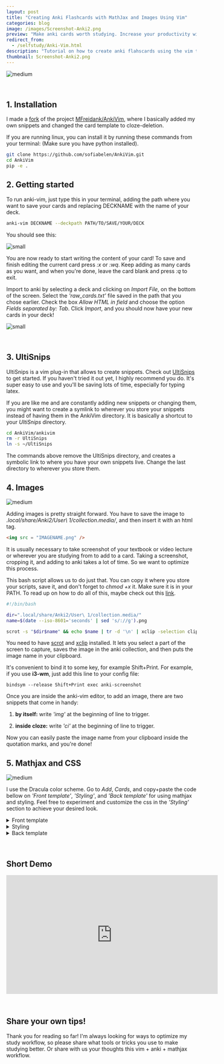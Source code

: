 ```yaml
---
layout: post
title: "Creating Anki Flashcards with MathJax and Images Using Vim"
categories: blog
image: /images/Screenshot-Anki2.png
preview: "Make anki cards worth studying. Increase your productivity with vim and UltiSnips. Typeset beautiful math using MathJax."
redirect_from:
  - /selfstudy/Anki-Vim.html
description: "Tutorial on how to create anki flahscards using the vim text editor, how to add math typesetting using MathJax, and how to add images efficiently."
thumbnail: Screenshot-Anki2.png
---
```


![medium](/images/Screenshot-Anki2.png)

&nbsp;  
## 1. Installation

I made a [fork](https://github.com/sofiabelen/AnkiVim) of the project [MFreidank/AnkiVim](https://github.com/MFreidank/AnkiVim), where I basically added my own snippets and changed the card template to cloze-deletion.

If you are running linux, you can install it by running these commands from your terminal: (Make sure you have python installed).

```bash
git clone https://github.com/sofiabelen/AnkiVim.git
cd AnkiVim
pip -e .
```

## 2. Getting started

To run anki-vim, just type this in your terminal, adding the path where you want to save your cards and replacing DECKNAME with the name of your deck.

```bash
anki-vim DECKNAME --deckpath PATH/TO/SAVE/YOUR/DECK
```

You should see this:

![small](/images/anki-vim.png)

You are now ready to start writing the content of your card! To save and finish editing the current card press *:x* or *:wq*. Keep adding as many cards as you want, and when you're done, leave the card blank and press *:q* to exit.

Import to anki by selecting a deck and clicking on *Import File*, on the bottom of the screen. Select the *'raw_cards.txt'* file saved in the path that you chose earlier. Check the box *Allow HTML in field* and choose the option *Fields separated by: Tab*. Click *Import*, and you should now have your new cards in your deck!

![small](/images/Screenshot-Anki5.png)

&nbsp;  
## 3. UltiSnips

UltiSnips is a vim plug-in that allows to create snippets. Check out [UltiSnips](https://github.com/SirVer/ultisnips) to get started. If you haven't tried it out yet, I highly recommend you do. It's super easy to use and you'll be saving lots of time, especially for typing latex.

If you are like me and are constantly adding new snippets or changing them, you might want to create a symlink to wherever you store your snippets instead of having them in the AnkiVim directory. It is basically a shortcut to your *UltiSnips* directory.

```bash
cd AnkiVim/ankivim
rm -r UltiSnips
ln -s ~/UltiSnips
```

The commands above remove the UltiSnips directory, and creates a symbolic link to where you have your own snippets live. Change the last directory to wherever you store them.

## 4. Images

![medium](/images/Screenshot-Anki3.png)

Adding images is pretty straight forward. You have to save the image to *.local/share/Anki2/User\ 1/collection.media/*, and then insert it with an html tag.

```html
<img src = "IMAGENAME.png" />
```

It is usually necessary to take screenshot of your textbook or video lecture or wherever you are studying from to add to a card. Taking a screenshot, cropping it, and adding to anki takes a lot of time. So we want to optimize this process.

This bash script allows us to do just that. You can copy it where you store your scripts, save it, and don't forget to *chmod +x* it. Make sure it is in your PATH. To read up on how to do all of this, maybe check out this [link](https://linuxize.com/post/how-to-add-directory-to-path-in-linux/).

```bash
#!/bin/bash

dir=".local/share/Anki2/User\ 1/collection.media/"
name=$(date --iso-8601='seconds' | sed 's/://g').png

scrot -s "$dir$name" && echo $name | tr -d '\n' | xclip -selection clipboard
```

You need to have [scrot](https://wiki.archlinux.org/index.php/Screen_capture) and [xclip](https://github.com/astrand/xclip) installed. It lets you select a part of the screen to capture, saves the image in the anki collection, and then puts the image name in your clipboard.

It's convenient to bind it to some key, for example Shift+Print. For example, if you use **i3-wm**, just add this line to your config file:

```
bindsym --release Shift+Print exec anki-screenshot
``` 

Once you are inside the anki-vim editor, to add an image, there are two snippets that come in handy:

1. **by itself:** write *'img'* at the beginning of line to trigger.

2. **inside cloze:** write *'ci'* at the beginning of line to trigger.

Now you can easily paste the image name from your clipboard inside the quotation marks, and you're done!

## 5. Mathjax and CSS

![medium](/images/Screenshot-Anki4.png)

I use the Dracula color scheme. Go to *Add*, *Cards*, and copy+paste the code bellow on *'Front template'*, *'Styling'*, and *'Back template'* for using mathjax and styling. Feel free to experiment and customize the css in the *'Styling'* section to achieve your desired look.

<details>

<summary>Front template</summary>

~~~~
<div id="kard">
{{cloze:Text}}
</div>
</br>
<div id="hint"></div>
</br>
<div id="kard">
{{Extra}}
</div>

<script type="text/x-mathjax-config">
MathJax.Hub.processSectionDelay = 0;
MathJax.Hub.Config({
  messageStyle: 'none',
  showProcessingMessages: true,
  tex2jax: {
    inlineMath: [['$', '$']],
    displayMath: [['$$', '$$']],
    processEscapes: true
  }
});
</script>
<script type="text/javascript">
(function() {
  if (window.MathJax != null) {
    var card = document.querySelector('.card');
    MathJax.Hub.Queue(['Typeset', MathJax.Hub, card]);
    return;
  }
  var script = document.createElement('script');
  script.type = 'text/javascript';
  script.src = 'https://cdnjs.cloudflare.com/ajax/libs/mathjax/2.7.1/MathJax.js?config=TeX-MML-AM_SVG';
  document.body.appendChild(script);
})();
</script>
~~~~

</details>

<details>

<summary>Styling</summary>

~~~~css
html { overflow: scroll; overflow-x: hidden; }
/* CONTAINER FOR YOUR CARDS */
#kard {
    padding: 0px 0px;
    max-width: 700px; /* CHANGE CARD SIZE HERE */
    margin: 0 auto; /*CENTERS THE CARD IN THE MIDDLE OF THE WINDOW */
}

/* APPLIES TO THE WHOLE CARD */
.card, .card.nightMode {
    font-family: Menlo, baskerville, sans;
    font-size: 20px; /* FONT SIZE */
    text-align: left; /* ALIGN TEXT */
    color: #F8F8F2; /* FONT COLOR */
    line-height: 1.6em;
    background-color: #262626; /* BACKGROUND COLOR */
}

/* STYLE TAGS TO APPEAR WHEN HOVERING OVER TOP OF CARD */
.tags { 
    color: #A6ABB9;
    opacity: 0;
    font-size: 10px; 
    width: 100%;
    text-align: center;
    text-transform: uppercase; 
    position: fixed; 
    padding: 0; 
    top:0;  
    right: 0;}
.tags:hover { opacity: 1; position: fixed;}

/* STYLE FOR CLOZE DELETIONS */
    .night_mode .cloze, .cloze b, .cloze u, .cloze i { 
    font-family: Menlo, baskerville, sans;
    font-size: 20px; /* FONT SIZE */
    line-height: 1.6em;
    color: #5AF78E !important;
}

.cloze, .cloze b, .cloze u, .cloze i { 
    font-family: Menlo, baskerville, sans;
    font-size: 20px; /* FONT SIZE */
    line-height: 1.6em;
    color: #5AF78E !important;
}

/* IMAGE STYLE */
img { display: block; max-width: 100%; max-height: none; margin-left: auto; margin: 10px auto 10px auto;}
tr {font-size: 12px; }

/* COLOR ACCENTS FOR BOLD-ITALICS-UNDERLINE */
/* BOLD STYLE */
b { color: #8BE9FD; } 
/* UNDERLINE STYLE */
u { text-decoration: none; color: #CAA9FA;} 
/* ITALICS STYLE */
i  { color: #FF92D0; } 
a { color: LightGray !important; text-decoration: none; font-size: 10px; font-style: normal; } /* LINK STYLE */

ol {list-style: none; counter-reset: li}

li::before {content: counter(li); color: #F1FA8C;
  display: inline-block; width: 1em;
  margin-left: -1em}

li {counter-increment: li}

h2 { color: #8BE9FD; }

h3 { color: #FF79C6; }

h4 { color: #FF6E67; }

h5 { color: #BD93F9; }

ul {
  list-style: none; /* Remove default bullets */
}

ul li::before {
  content: "\2022";  /* Add content: \2022 is the CSS Code/unicode for a bullet */
  color: #F1FA8C; /* Change the color */
  font-weight: bold; /* If you want it to be bold */
  display: inline-block; /* Needed to add space between the bullet and the text */
  width: 1em; /* Also needed for space (tweak if needed) */
  margin-left: -1em; /* Also needed for space (tweak if needed) */
}

/* ADJUSTMENT FOR MOBILE DEVICES */
.mobile .card { color: #F8F8F2; background-color: #262626; } 
.mobile .tags:hover { opacity: 1; position: relative;}
~~~~

</details>


<details>

<summary>Back template</summary>

~~~~
<div id="kard">
{{cloze:Text}}
</div>
</br>
<div id="hint"></div>
</br>
<div id="kard">
{{Extra}}
</div>

<script type="text/x-mathjax-config">
MathJax.Hub.processSectionDelay = 0;
MathJax.Hub.Config({
  messageStyle: 'none',
  showProcessingMessages: true,
  tex2jax: {
    inlineMath: [['$', '$']],
    displayMath: [['$$', '$$']],
    processEscapes: true
  }
});
</script>
<script type="text/javascript">
(function() {
  if (window.MathJax != null) {
    var card = document.querySelector('.card');
    MathJax.Hub.Queue(['Typeset', MathJax.Hub, card]);
    return;
  }
  var script = document.createElement('script');
  script.type = 'text/javascript';
  script.src = 'https://cdnjs.cloudflare.com/ajax/libs/mathjax/2.7.1/MathJax.js?config=TeX-MML-AM_SVG';
  document.body.appendChild(script);
})();
</script>
~~~~

</details>

&nbsp;  
## Short Demo
<div class="containervid">
<center> <iframe class="responsive-iframe" width="560" height="315" src="https://www.youtube.com/embed/sX76jKcOPZI" frameborder="0" allow="accelerometer; autoplay; encrypted-media; gyroscope; picture-in-picture" allowfullscreen></iframe> </center>
</div>

&nbsp;  
## Share your own tips!

Thank you for reading so far! I'm always looking for ways to optimize my study workflow, so please share what tools or tricks you use to make studying better. Or share with us your thoughts this vim + anki + mathjax workflow.
